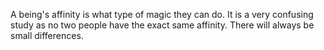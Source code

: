 A being's affinity is what type of magic they can do. It is a very confusing study as no two people have the exact same affinity. There will always be small differences.